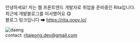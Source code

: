 안녕하세요! 저는 웹 프론트엔드 개발자로 취업을 준비중인 Rita입니다.  
최근에 개발블로그를 이사했어요 😋  
블로그 링크입니다 ➡ https://rita.oopy.io/  

![daeng](https://user-images.githubusercontent.com/48556400/127694379-811e236c-b9d5-46d6-b9da-3dc40e283ba9.gif)  
contact: ritajeong.dev@gmail.com
